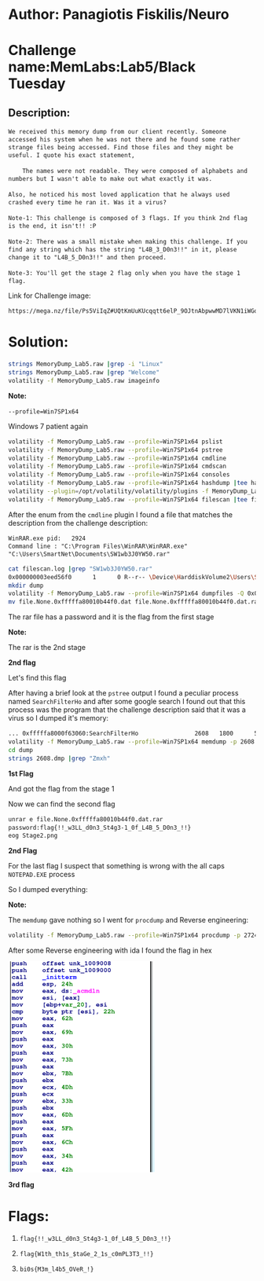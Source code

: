 # Author: Panagiotis Fiskilis/Neuro

# Challenge name:MemLabs:Lab5/Black Tuesday

## Description: ##

```
We received this memory dump from our client recently. Someone accessed his system when he was not there and he found some rather strange files being accessed. Find those files and they might be useful. I quote his exact statement,

    The names were not readable. They were composed of alphabets and numbers but I wasn't able to make out what exactly it was.

Also, he noticed his most loved application that he always used crashed every time he ran it. Was it a virus?

Note-1: This challenge is composed of 3 flags. If you think 2nd flag is the end, it isn't!! :P

Note-2: There was a small mistake when making this challenge. If you find any string which has the string "L4B_3_D0n3!!" in it, please change it to "L4B_5_D0n3!!" and then proceed.

Note-3: You'll get the stage 2 flag only when you have the stage 1 flag.
```

Link for Challenge image:

```
https://mega.nz/file/Ps5ViIqZ#UQtKmUuKUcqqtt6elP_9OJtnAbpwwMD7lVKN1iWGoec
```

# Solution:

```bash
strings MemoryDump_Lab5.raw |grep -i "Linux"
strings MemoryDump_Lab5.raw |grep "Welcome"
volatility -f MemoryDump_Lab5.raw imageinfo
```
**Note:**

```--profile=Win7SP1x64```

Windows 7 patient again

```bash
volatility -f MemoryDump_Lab5.raw --profile=Win7SP1x64 pslist
volatility -f MemoryDump_Lab5.raw --profile=Win7SP1x64 pstree
volatility -f MemoryDump_Lab5.raw --profile=Win7SP1x64 cmdline
volatility -f MemoryDump_Lab5.raw --profile=Win7SP1x64 cmdscan
volatility -f MemoryDump_Lab5.raw --profile=Win7SP1x64 consoles
volatility -f MemoryDump_Lab5.raw --profile=Win7SP1x64 hashdump |tee hashdump.log
volatility --plugin=/opt/volatility/volatility/plugins -f MemoryDump_Lab5.raw --profile=Win7SP1x64 mimikatz |tee mimikatz.log
volatility -f MemoryDump_Lab5.raw --profile=Win7SP1x64 filescan |tee filescan.log
```
After the enum from the <code>cmdline</code> plugin I found a file that matches the description from the challenge description:

```
WinRAR.exe pid:   2924
Command line : "C:\Program Files\WinRAR\WinRAR.exe" "C:\Users\SmartNet\Documents\SW1wb3J0YW50.rar"
```

```bash
cat filescan.log |grep "SW1wb3J0YW50.rar"
0x000000003eed56f0      1      0 R--r-- \Device\HarddiskVolume2\Users\SmartNet\Documents\SW1wb3J0YW50.rar
mkdir dump
volatility -f MemoryDump_Lab5.raw --profile=Win7SP1x64 dumpfiles -Q 0x000000003eed56f0 -D dump
mv file.None.0xfffffa80010b44f0.dat file.None.0xfffffa80010b44f0.dat.rar
```

The rar file has a password and it is the flag from the first stage

**Note:**

The rar is the 2nd stage

**2nd flag**

Let's find this flag

After having a brief look at the <code>pstree</code> output I found a peculiar process named <code>SearchFilterHo</code> and after some google search I found out that this process was the program that the challenge description said that it was a virus so I dumped it's memory:

```bash
... 0xfffffa8000f63060:SearchFilterHo                2608   1800      5     78 2019-12-20 03:46:41 UTC+0000
volatility -f MemoryDump_Lab5.raw --profile=Win7SP1x64 memdump -p 2608 -D dump
cd dump
strings 2608.dmp |grep "Zmxh"
```

**1st Flag**

And got the flag from the stage 1

Now we can find the second flag

```bash
unrar e file.None.0xfffffa80010b44f0.dat.rar
password:flag{!!_w3LL_d0n3_St4g3-1_0f_L4B_5_D0n3_!!}
eog Stage2.png
```

**2nd Flag**

For the last flag I suspect that something is wrong with the all caps <code>NOTEPAD.EXE</code> process

So I dumped everything:

**Note:**

The <code>memdump</code> gave nothing so I went for <code>procdump</code> and Reverse engineering:

```bash
volatility -f MemoryDump_Lab5.raw --profile=Win7SP1x64 procdump -p 2724 -D dump
```

After some Reverse engineering with ida I found the flag in hex 

![flag3](./Images/flag3.png)

**3rd flag**

# Flags:

1. ```flag{!!_w3LL_d0n3_St4g3-1_0f_L4B_5_D0n3_!!}```

2. ```flag{W1th_th1s_$taGe_2_1s_c0mPL3T3_!!}```

3. ```bi0s{M3m_l4b5_OVeR_!}```
